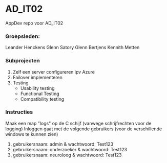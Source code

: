 # AD_IT02
AppDev repo voor AD_IT02

### Groepsleden:
Leander Henckens
Glenn Satory
Glenn Bertjens
Kennith Metten

### Subprojecten
1. Zelf een server configureren ipv Azure
2. Failover implementeren
3. Testing
    * Usability testing
    * Functional Testing
    * Compatibility testing

### Instructies
Maak een map "logs" op de C schijf (vanwege schrijfrechten voor de logging)
Inloggen gaat met de volgende gebruikers (voor de verschillende windows te kunnen zien)

1. gebruikersnaam: admin & wachtwoord: Test123
2. gebruikersnaam: onderzoeker & wachtwoord: Test123
3. gebruikersnaam: neuroloog & wachtwoord: Test123
